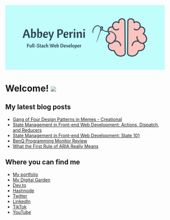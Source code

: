 ![Logo Banner](logobanner.png)

# Welcome! <img src="https://media.giphy.com/media/hvRJCLFzcasrR4ia7z/giphy.gif" width="25px">

## My latest blog posts 
<!-- MEDIUM-STORY-LIST:START -->
- [Gang of Four Design Patterns in Memes - Creational](https://dev.to/abbeyperini/gang-of-four-design-patterns-in-memes-creational-5gci)
- [State Management in Front-end Web Development: Actions, Dispatch, and Reducers](https://dev.to/abbeyperini/state-management-in-front-end-web-development-actions-dispatch-and-reducers-gfo)
- [State Management in Front-end Web Development: State 101](https://dev.to/abbeyperini/state-management-in-front-end-web-development-state-101-48g3)
- [BenQ Programming Monitor Review](https://dev.to/abbeyperini/benq-programming-monitor-review-2jif)
- [What the First Rule of ARIA Really Means](https://dev.to/abbeyperini/what-the-first-rule-of-aria-really-means-192e)
<!-- MEDIUM-STORY-LIST:END -->

## Where you can find me
* [My portfolio](https://abbeyperini.dev)
* [My Digital Garden](https://abbeyperini.com)
* [Dev.to](https://dev.to/abbeyperini)
* [Hashnode](https://abbeyperini.hashnode.dev/)
* [Twitter](https://twitter.com/AbbeyPerini)
* [LinkedIn](https://www.linkedin.com/in/abigail-perini/)
* [TikTok](https://www.tiktok.com/@abbeyperinicodes)
* [YouTube](https://www.youtube.com/channel/UCJYky0mE6tqM9hMDsQAIrEg)
